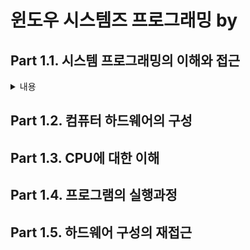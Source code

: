 # 윈도우 시스템즈 프로그래밍 by 

## Part 1.1. 시스템 프로그래밍의 이해와 접근

<details markdown="1">
<summary>내용</summary>

Q.궁금합니다.
> 답변입니다.

Q.또 궁금합니다.
> 또 답변입니다.

</details>

## Part 1.2. 컴퓨터 하드웨어의 구성

## Part 1.3. CPU에 대한 이해

## Part 1.4. 프로그램의 실행과정

## Part 1.5. 하드웨어 구성의 재접근
